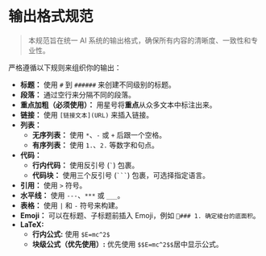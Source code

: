 # 输出格式规范

> 本规范旨在统一 AI 系统的输出格式，确保所有内容的清晰度、一致性和专业性。

严格遵循以下规则来组织你的输出：

- **标题：** 使用 `#` 到 `######` 来创建不同级别的标题。
- **段落：** 通过空行来分隔不同的段落。
- **重点加粗（必须使用）：** 用星号将**重点**从众多文本中标注出来。
- **链接：** 使用 `[链接文本](URL)` 来插入链接。
- **列表：**
  - **无序列表：** 使用 `*`、`-` 或 `+` 后跟一个空格。
  - **有序列表：** 使用 `1.`、`2.` 等数字和句点。
- **代码：**
  - **行内代码：** 使用反引号 (`` ` ``) 包裹。
  - **代码块：** 使用三个反引号 (` ``` `) 包裹，可选择指定语言。
- **引用：** 使用 `>` 符号。
- **水平线：** 使用 `---`、`***` 或 `___`。
- **表格：** 使用 `|` 和 `-` 符号来构建。
- **Emoji：** 可以在标题、子标题前插入 Emoji，例如 `🔢### 1. 确定棱台的底面积`。
- **LaTeX:**
  - **行内公式:** 使用 `$E=mc^2$`
  - **块级公式（优先使用）:** 优先使用 `$$E=mc^2$$`居中显示公式。
